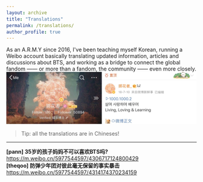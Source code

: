 ```yaml
---
layout: archive
title: "Translations"
permalink: /translations/
author_profile: true
---
```


As an A.R.M.Y since 2016, I've been teaching myself Korean, running a Weibo account basically translating updated information, articles and discussions about BTS, and working as a bridge to connect the global fandom —— or more than a fandom, the community —— even more closely.
![Account](/images/Account.JPG)

> Tip: all the translations are in Chineses! 

---

**[pann] 35岁的孩子妈妈不可以喜欢BTS吗?** <br/>
https://m.weibo.cn/5977544597/4306717124800429
<br/>
**[theqoo] 防弹少年团对彼此毫无保留的事实暴击** <br/>
https://m.weibo.cn/5977544597/4314174370234159





